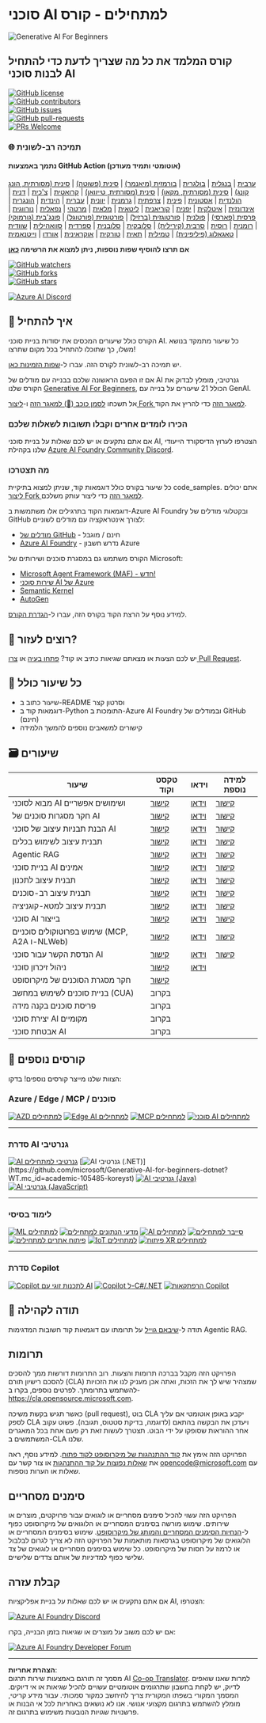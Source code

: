 <!--
CO_OP_TRANSLATOR_METADATA:
{
  "original_hash": "6a1ba0bd2cbfa4db17890fa34776225c",
  "translation_date": "2025-10-24T09:06:08+00:00",
  "source_file": "README.md",
  "language_code": "he"
}
-->
# סוכני AI למתחילים - קורס

![Generative AI For Beginners](../../translated_images/repo-thumbnailv2.06f4a48036fde647f6ba4eb19f5651babe59bb30e972748afb349e47725d7601.he.png)

## קורס המלמד את כל מה שצריך לדעת כדי להתחיל לבנות סוכני AI

[![GitHub license](https://img.shields.io/github/license/microsoft/ai-agents-for-beginners.svg)](https://github.com/microsoft/ai-agents-for-beginners/blob/master/LICENSE?WT.mc_id=academic-105485-koreyst)  
[![GitHub contributors](https://img.shields.io/github/contributors/microsoft/ai-agents-for-beginners.svg)](https://GitHub.com/microsoft/ai-agents-for-beginners/graphs/contributors/?WT.mc_id=academic-105485-koreyst)  
[![GitHub issues](https://img.shields.io/github/issues/microsoft/ai-agents-for-beginners.svg)](https://GitHub.com/microsoft/ai-agents-for-beginners/issues/?WT.mc_id=academic-105485-koreyst)  
[![GitHub pull-requests](https://img.shields.io/github/issues-pr/microsoft/ai-agents-for-beginners.svg)](https://GitHub.com/microsoft/ai-agents-for-beginners/pulls/?WT.mc_id=academic-105485-koreyst)  
[![PRs Welcome](https://img.shields.io/badge/PRs-welcome-brightgreen.svg?style=flat-square)](http://makeapullrequest.com?WT.mc_id=academic-105485-koreyst)  

### 🌐 תמיכה רב-לשונית

#### נתמך באמצעות GitHub Action (אוטומטי ותמיד מעודכן)

<!-- CO-OP TRANSLATOR LANGUAGES TABLE START -->
[ערבית](../ar/README.md) | [בנגלית](../bn/README.md) | [בולגרית](../bg/README.md) | [בורמזית (מיאנמר)](../my/README.md) | [סינית (פשוטה)](../zh/README.md) | [סינית (מסורתית, הונג קונג)](../hk/README.md) | [סינית (מסורתית, מקאו)](../mo/README.md) | [סינית (מסורתית, טייוואן)](../tw/README.md) | [קרואטית](../hr/README.md) | [צ'כית](../cs/README.md) | [דנית](../da/README.md) | [הולנדית](../nl/README.md) | [אסטונית](../et/README.md) | [פינית](../fi/README.md) | [צרפתית](../fr/README.md) | [גרמנית](../de/README.md) | [יוונית](../el/README.md) | [עברית](./README.md) | [הינדית](../hi/README.md) | [הונגרית](../hu/README.md) | [אינדונזית](../id/README.md) | [איטלקית](../it/README.md) | [יפנית](../ja/README.md) | [קוריאנית](../ko/README.md) | [ליטאית](../lt/README.md) | [מלאית](../ms/README.md) | [מרטהי](../mr/README.md) | [נפאלית](../ne/README.md) | [נורווגית](../no/README.md) | [פרסית (פארסי)](../fa/README.md) | [פולנית](../pl/README.md) | [פורטוגזית (ברזיל)](../br/README.md) | [פורטוגזית (פורטוגל)](../pt/README.md) | [פונג'בית (גורמוקי)](../pa/README.md) | [רומנית](../ro/README.md) | [רוסית](../ru/README.md) | [סרבית (קירילית)](../sr/README.md) | [סלובקית](../sk/README.md) | [סלובנית](../sl/README.md) | [ספרדית](../es/README.md) | [סוואהילית](../sw/README.md) | [שוודית](../sv/README.md) | [טאגאלוג (פיליפינית)](../tl/README.md) | [טמילית](../ta/README.md) | [תאית](../th/README.md) | [טורקית](../tr/README.md) | [אוקראינית](../uk/README.md) | [אורדו](../ur/README.md) | [וייטנאמית](../vi/README.md)
<!-- CO-OP TRANSLATOR LANGUAGES TABLE END -->

**אם תרצו להוסיף שפות נוספות, ניתן למצוא את הרשימה [כאן](https://github.com/Azure/co-op-translator/blob/main/getting_started/supported-languages.md)**

[![GitHub watchers](https://img.shields.io/github/watchers/microsoft/ai-agents-for-beginners.svg?style=social&label=Watch)](https://GitHub.com/microsoft/ai-agents-for-beginners/watchers/?WT.mc_id=academic-105485-koreyst)  
[![GitHub forks](https://img.shields.io/github/forks/microsoft/ai-agents-for-beginners.svg?style=social&label=Fork)](https://GitHub.com/microsoft/ai-agents-for-beginners/network/?WT.mc_id=academic-105485-koreyst)  
[![GitHub stars](https://img.shields.io/github/stars/microsoft/ai-agents-for-beginners.svg?style=social&label=Star)](https://GitHub.com/microsoft/ai-agents-for-beginners/stargazers/?WT.mc_id=academic-105485-koreyst)  

[![Azure AI Discord](https://dcbadge.limes.pink/api/server/kzRShWzttr)](https://discord.gg/kzRShWzttr)

## 🌱 איך להתחיל

הקורס כולל שיעורים המכסים את יסודות בניית סוכני AI. כל שיעור מתמקד בנושא משלו, כך שתוכלו להתחיל בכל מקום שתרצו!

יש תמיכה רב-לשונית לקורס הזה. עברו ל-[שפות הזמינות כאן](../..).  

אם זו הפעם הראשונה שלכם בבנייה עם מודלים של AI גנרטיבי, מומלץ לבדוק את הקורס שלנו [Generative AI For Beginners](https://aka.ms/genai-beginners), הכולל 21 שיעורים על בנייה עם GenAI.

אל תשכחו [לסמן כוכב (🌟) למאגר הזה](https://docs.github.com/en/get-started/exploring-projects-on-github/saving-repositories-with-stars?WT.mc_id=academic-105485-koreyst) ו-[ליצור Fork למאגר הזה](https://github.com/microsoft/ai-agents-for-beginners/fork) כדי להריץ את הקוד.

### הכירו לומדים אחרים וקבלו תשובות לשאלות שלכם

אם אתם נתקעים או יש לכם שאלות על בניית סוכני AI, הצטרפו לערוץ הדיסקורד הייעודי שלנו בקהילת [Azure AI Foundry Community Discord](https://aka.ms/ai-agents/discord).

### מה תצטרכו

כל שיעור בקורס כולל דוגמאות קוד, שניתן למצוא בתיקיית code_samples. אתם יכולים [ליצור Fork למאגר הזה](https://github.com/microsoft/ai-agents-for-beginners/fork) כדי ליצור עותק משלכם.  

דוגמאות הקוד בתרגילים אלו משתמשות ב-Azure AI Foundry ובקטלוגי מודלים של GitHub לצורך אינטראקציה עם מודלים לשוניים:

- [מודלים של GitHub](https://aka.ms/ai-agents-beginners/github-models) - חינם / מוגבל  
- [Azure AI Foundry](https://aka.ms/ai-agents-beginners/ai-foundry) - נדרש חשבון Azure  

הקורס משתמש גם במסגרת סוכנים ושירותים של Microsoft:

- [Microsoft Agent Framework (MAF) - חדש!](https://aka.ms/ai-agents-beginners/agent-framewrok)  
- [שירות סוכני AI של Azure](https://aka.ms/ai-agents-beginners/ai-agent-service)  
- [Semantic Kernel](https://aka.ms/ai-agents-beginners/semantic-kernel)  
- [AutoGen](https://aka.ms/ai-agents/autogen)  

למידע נוסף על הרצת הקוד בקורס הזה, עברו ל-[הגדרת הקורס](./00-course-setup/README.md).

## 🙏 רוצים לעזור?

יש לכם הצעות או מצאתם שגיאות כתיב או קוד? [פתחו בעיה](https://github.com/microsoft/ai-agents-for-beginners/issues?WT.mc_id=academic-105485-koreyst) או [צרו Pull Request](https://github.com/microsoft/ai-agents-for-beginners/pulls?WT.mc_id=academic-105485-koreyst).

## 📂 כל שיעור כולל

- שיעור כתוב ב-README וסרטון קצר  
- דוגמאות קוד ב-Python התומכות ב-Azure AI Foundry ובמודלים של GitHub (חינם)  
- קישורים למשאבים נוספים להמשך הלמידה  

## 🗃️ שיעורים

| **שיעור**                                   | **טקסט וקוד**                                    | **וידאו**                                                  | **למידה נוספת**                                                                     |
|----------------------------------------------|----------------------------------------------------|------------------------------------------------------------|----------------------------------------------------------------------------------------|
| מבוא לסוכני AI ושימושים אפשריים              | [קישור](./01-intro-to-ai-agents/README.md)          | [וידאו](https://youtu.be/3zgm60bXmQk?si=z8QygFvYQv-9WtO1)  | [קישור](https://aka.ms/ai-agents-beginners/collection?WT.mc_id=academic-105485-koreyst) |
| חקר מסגרות סוכנים של AI                      | [קישור](./02-explore-agentic-frameworks/README.md)  | [וידאו](https://youtu.be/ODwF-EZo_O8?si=Vawth4hzVaHv-u0H)  | [קישור](https://aka.ms/ai-agents-beginners/collection?WT.mc_id=academic-105485-koreyst) |
| הבנת תבניות עיצוב של סוכני AI                | [קישור](./03-agentic-design-patterns/README.md)     | [וידאו](https://youtu.be/m9lM8qqoOEA?si=BIzHwzstTPL8o9GF)  | [קישור](https://aka.ms/ai-agents-beginners/collection?WT.mc_id=academic-105485-koreyst) |
| תבנית עיצוב לשימוש בכלים                     | [קישור](./04-tool-use/README.md)                    | [וידאו](https://youtu.be/vieRiPRx-gI?si=2z6O2Xu2cu_Jz46N)  | [קישור](https://aka.ms/ai-agents-beginners/collection?WT.mc_id=academic-105485-koreyst) |
| Agentic RAG                                  | [קישור](./05-agentic-rag/README.md)                 | [וידאו](https://youtu.be/WcjAARvdL7I?si=gKPWsQpKiIlDH9A3)  | [קישור](https://aka.ms/ai-agents-beginners/collection?WT.mc_id=academic-105485-koreyst) |
| בניית סוכני AI אמינים                        | [קישור](./06-building-trustworthy-agents/README.md) | [וידאו](https://youtu.be/iZKkMEGBCUQ?si=jZjpiMnGFOE9L8OK ) | [קישור](https://aka.ms/ai-agents-beginners/collection?WT.mc_id=academic-105485-koreyst) |
| תבנית עיצוב לתכנון                           | [קישור](./07-planning-design/README.md)             | [וידאו](https://youtu.be/kPfJ2BrBCMY?si=6SC_iv_E5-mzucnC)  | [קישור](https://aka.ms/ai-agents-beginners/collection?WT.mc_id=academic-105485-koreyst) |
| תבנית עיצוב רב-סוכנים                        | [קישור](./08-multi-agent/README.md)                 | [וידאו](https://youtu.be/V6HpE9hZEx0?si=rMgDhEu7wXo2uo6g)  | [קישור](https://aka.ms/ai-agents-beginners/collection?WT.mc_id=academic-105485-koreyst) |
| תבנית עיצוב למטא-קוגניציה                   | [קישור](./09-metacognition/README.md)               | [וידאו](https://youtu.be/His9R6gw6Ec?si=8gck6vvdSNCt6OcF)  | [קישור](https://aka.ms/ai-agents-beginners/collection?WT.mc_id=academic-105485-koreyst) |
| סוכני AI בייצור                              | [קישור](./10-ai-agents-production/README.md)        | [וידאו](https://youtu.be/l4TP6IyJxmQ?si=31dnhexRo6yLRJDl)  | [קישור](https://aka.ms/ai-agents-beginners/collection?WT.mc_id=academic-105485-koreyst) |
| שימוש בפרוטוקולים סוכניים (MCP, A2A ו-NLWeb) | [קישור](./11-agentic-protocols/README.md)           | [וידאו](https://youtu.be/X-Dh9R3Opn8)                                 | [קישור](https://aka.ms/ai-agents-beginners/collection?WT.mc_id=academic-105485-koreyst) |
| הנדסת הקשר עבור סוכני AI                      | [קישור](./12-context-engineering/README.md)         | [וידאו](https://youtu.be/F5zqRV7gEag)                                 | [קישור](https://aka.ms/ai-agents-beginners/collection?WT.mc_id=academic-105485-koreyst) |
| ניהול זיכרון סוכני                            | [קישור](./13-agent-memory/README.md)     |      [וידאו](https://youtu.be/QrYbHesIxpw?si=vZkVwKrQ4ieCcIPx)                                                      |                                                                                        |
| חקר מסגרת הסוכנים של מיקרוסופט                | [קישור](./14-microsoft-agent-framework/README.md)                            |                                                            |                                                                                        |
| בניית סוכנים לשימוש במחשב (CUA)               | בקרוב                            |                                                            |                                                                                        |
| פריסת סוכנים בקנה מידה                       | בקרוב                            |                                                            |                                                                                        |
| יצירת סוכני AI מקומיים                        | בקרוב                               |                                                            |                                                                                        |
| אבטחת סוכני AI                                | בקרוב                               |                                                            |                                                                                        |

## 🎒 קורסים נוספים

הצוות שלנו מייצר קורסים נוספים! בדקו:

<!-- CO-OP TRANSLATOR OTHER COURSES START -->
### Azure / Edge / MCP / סוכנים
[![AZD למתחילים](https://img.shields.io/badge/AZD%20for%20Beginners-0078D4?style=for-the-badge&labelColor=E5E7EB&color=0078D4)](https://github.com/microsoft/AZD-for-beginners?WT.mc_id=academic-105485-koreyst)
[![Edge AI למתחילים](https://img.shields.io/badge/Edge%20AI%20for%20Beginners-00B8E4?style=for-the-badge&labelColor=E5E7EB&color=00B8E4)](https://github.com/microsoft/edgeai-for-beginners?WT.mc_id=academic-105485-koreyst)
[![MCP למתחילים](https://img.shields.io/badge/MCP%20for%20Beginners-009688?style=for-the-badge&labelColor=E5E7EB&color=009688)](https://github.com/microsoft/mcp-for-beginners?WT.mc_id=academic-105485-koreyst)
[![סוכני AI למתחילים](https://img.shields.io/badge/AI%20Agents%20for%20Beginners-00C49A?style=for-the-badge&labelColor=E5E7EB&color=00C49A)](https://github.com/microsoft/ai-agents-for-beginners?WT.mc_id=academic-105485-koreyst)

---
 
### סדרת AI גנרטיבי
[![AI גנרטיבי למתחילים](https://img.shields.io/badge/Generative%20AI%20for%20Beginners-8B5CF6?style=for-the-badge&labelColor=E5E7EB&color=8B5CF6)](https://github.com/microsoft/generative-ai-for-beginners?WT.mc_id=academic-105485-koreyst)
[![AI גנרטיבי (.NET)](https://img.shields.io/badge/Generative%20AI%20(.NET)-9333EA?style=for-the-badge&labelColor=E5E7EB&color=9333EA)](https://github.com/microsoft/Generative-AI-for-beginners-dotnet?WT.mc_id=academic-105485-koreyst)
[![AI גנרטיבי (Java)](https://img.shields.io/badge/Generative%20AI%20(Java)-C084FC?style=for-the-badge&labelColor=E5E7EB&color=C084FC)](https://github.com/microsoft/generative-ai-for-beginners-java?WT.mc_id=academic-105485-koreyst)
[![AI גנרטיבי (JavaScript)](https://img.shields.io/badge/Generative%20AI%20(JavaScript)-E879F9?style=for-the-badge&labelColor=E5E7EB&color=E879F9)](https://github.com/microsoft/generative-ai-with-javascript?WT.mc_id=academic-105485-koreyst)

---
 
### לימוד בסיסי
[![ML למתחילים](https://img.shields.io/badge/ML%20for%20Beginners-22C55E?style=for-the-badge&labelColor=E5E7EB&color=22C55E)](https://aka.ms/ml-beginners?WT.mc_id=academic-105485-koreyst)
[![מדעי הנתונים למתחילים](https://img.shields.io/badge/Data%20Science%20for%20Beginners-84CC16?style=for-the-badge&labelColor=E5E7EB&color=84CC16)](https://aka.ms/datascience-beginners?WT.mc_id=academic-105485-koreyst)
[![AI למתחילים](https://img.shields.io/badge/AI%20for%20Beginners-A3E635?style=for-the-badge&labelColor=E5E7EB&color=A3E635)](https://aka.ms/ai-beginners?WT.mc_id=academic-105485-koreyst)
[![סייבר למתחילים](https://img.shields.io/badge/Cybersecurity%20for%20Beginners-F97316?style=for-the-badge&labelColor=E5E7EB&color=F97316)](https://github.com/microsoft/Security-101?WT.mc_id=academic-96948-sayoung)
[![פיתוח אתרים למתחילים](https://img.shields.io/badge/Web%20Dev%20for%20Beginners-EC4899?style=for-the-badge&labelColor=E5E7EB&color=EC4899)](https://aka.ms/webdev-beginners?WT.mc_id=academic-105485-koreyst)
[![IoT למתחילים](https://img.shields.io/badge/IoT%20for%20Beginners-14B8A6?style=for-the-badge&labelColor=E5E7EB&color=14B8A6)](https://aka.ms/iot-beginners?WT.mc_id=academic-105485-koreyst)
[![פיתוח XR למתחילים](https://img.shields.io/badge/XR%20Development%20for%20Beginners-38BDF8?style=for-the-badge&labelColor=E5E7EB&color=38BDF8)](https://github.com/microsoft/xr-development-for-beginners?WT.mc_id=academic-105485-koreyst)

---
 
### סדרת Copilot
[![Copilot לתכנות זוגי עם AI](https://img.shields.io/badge/Copilot%20for%20AI%20Paired%20Programming-FACC15?style=for-the-badge&labelColor=E5E7EB&color=FACC15)](https://aka.ms/GitHubCopilotAI?WT.mc_id=academic-105485-koreyst)
[![Copilot ל-C#/.NET](https://img.shields.io/badge/Copilot%20for%20C%23/.NET-FBBF24?style=for-the-badge&labelColor=E5E7EB&color=FBBF24)](https://github.com/microsoft/mastering-github-copilot-for-dotnet-csharp-developers?WT.mc_id=academic-105485-koreyst)
[![הרפתקאות Copilot](https://img.shields.io/badge/Copilot%20Adventure-FDE68A?style=for-the-badge&labelColor=E5E7EB&color=FDE68A)](https://github.com/microsoft/CopilotAdventures?WT.mc_id=academic-105485-koreyst)
<!-- CO-OP TRANSLATOR OTHER COURSES END -->

## 🌟 תודה לקהילה

תודה ל-[שיבאם גוייל](https://www.linkedin.com/in/shivam2003/) על תרומתו עם דוגמאות קוד חשובות המדגימות Agentic RAG. 

## תרומות

הפרויקט הזה מקבל בברכה תרומות והצעות. רוב התרומות דורשות ממך להסכים להסכם רישיון תורם (CLA) שמצהיר שיש לך את הזכות, ואתה אכן מעניק לנו את הזכויות להשתמש בתרומתך. לפרטים נוספים, בקרו ב-<https://cla.opensource.microsoft.com>.

כאשר תגיש בקשת משיכה (pull request), בוט CLA יקבע באופן אוטומטי אם עליך לספק CLA ויעדכן את הבקשה בהתאם (לדוגמה, בדיקת סטטוס, תגובה). פשוט עקוב אחר ההוראות שסופקו על ידי הבוט. תצטרך לעשות זאת רק פעם אחת בכל המאגרים המשתמשים ב-CLA שלנו.

הפרויקט הזה אימץ את [קוד ההתנהגות של מיקרוסופט לקוד פתוח](https://opensource.microsoft.com/codeofconduct/).
למידע נוסף, ראה את [שאלות נפוצות על קוד ההתנהגות](https://opensource.microsoft.com/codeofconduct/faq/) או צור קשר עם [opencode@microsoft.com](mailto:opencode@microsoft.com) עם שאלות או הערות נוספות.

## סימנים מסחריים

הפרויקט הזה עשוי להכיל סימנים מסחריים או לוגואים עבור פרויקטים, מוצרים או שירותים. שימוש מורשה בסימנים המסחריים או הלוגואים של מיקרוסופט כפוף ל-[הנחיות הסימנים המסחריים והמותג של מיקרוסופט](https://www.microsoft.com/legal/intellectualproperty/trademarks/usage/general).
שימוש בסימנים המסחריים או הלוגואים של מיקרוסופט בגרסאות מותאמות של הפרויקט הזה לא צריך לגרום לבלבול או לרמוז על חסות של מיקרוסופט.
כל שימוש בסימנים מסחריים או לוגואים של צד שלישי כפוף למדיניות של אותם צדדים שלישיים.

## קבלת עזרה

אם אתם נתקעים או יש לכם שאלות על בניית אפליקציות AI, הצטרפו:

[![Azure AI Foundry Discord](https://img.shields.io/badge/Discord-Azure_AI_Foundry_Community_Discord-blue?style=for-the-badge&logo=discord&color=5865f2&logoColor=fff)](https://aka.ms/foundry/discord)

אם יש לכם משוב על מוצרים או שגיאות בזמן הבנייה, בקרו:

[![Azure AI Foundry Developer Forum](https://img.shields.io/badge/GitHub-Azure_AI_Foundry_Developer_Forum-blue?style=for-the-badge&logo=github&color=000000&logoColor=fff)](https://aka.ms/foundry/forum)

---

**הצהרת אחריות**:  
מסמך זה תורגם באמצעות שירות תרגום AI [Co-op Translator](https://github.com/Azure/co-op-translator). למרות שאנו שואפים לדיוק, יש לקחת בחשבון שתרגומים אוטומטיים עשויים להכיל שגיאות או אי דיוקים. המסמך המקורי בשפתו המקורית צריך להיחשב כמקור סמכותי. עבור מידע קריטי, מומלץ להשתמש בתרגום מקצועי אנושי. אנו לא נושאים באחריות לכל אי הבנות או פרשנויות שגויות הנובעות משימוש בתרגום זה.
